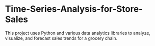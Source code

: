 # Time-Series-Analysis-for-Store-Sales
This project uses Python and various data analytics libraries to analyze, visualize, and forecast sales trends for a grocery chain.
